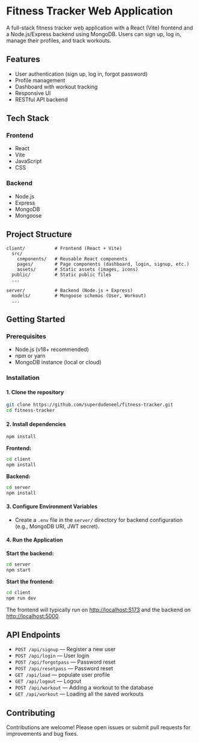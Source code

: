 # Fitness Tracker Web Application

A full-stack fitness tracker web application with a React (Vite) frontend and a Node.js/Express backend using MongoDB. Users can sign up, log in, manage their profiles, and track workouts.

## Features
- User authentication (sign up, log in, forgot password)
- Profile management
- Dashboard with workout tracking
- Responsive UI
- RESTful API backend

## Tech Stack

### Frontend
- React
- Vite
- JavaScript
- CSS

### Backend
- Node.js
- Express
- MongoDB
- Mongoose

## Project Structure

```
client/           # Frontend (React + Vite)
  src/
    components/   # Reusable React components
    pages/        # Page components (dashboard, login, signup, etc.)
    assets/       # Static assets (images, icons)
  public/         # Static public files
  ...

server/           # Backend (Node.js + Express)
  models/         # Mongoose schemas (User, Workout)
  ...
```

## Getting Started

### Prerequisites
- Node.js (v18+ recommended)
- npm or yarn
- MongoDB instance (local or cloud)

### Installation

#### 1. Clone the repository
```sh
git clone https://github.com/superdudeneel/fitness-tracker.git
cd fitness-tracker
```

#### 2. Install dependencies
```sh
npm install
```

**Frontend:**
```sh
cd client
npm install
```

**Backend:**
```sh
cd server
npm install
```

#### 3. Configure Environment Variables
- Create a `.env` file in the `server/` directory for backend configuration (e.g., MongoDB URI, JWT secret).

#### 4. Run the Application

**Start the backend:**
```sh
cd server
npm start
```

**Start the frontend:**
```sh
cd client
npm run dev
```

The frontend will typically run on [http://localhost:5173](http://localhost:5173) and the backend on [http://localhost:5000](http://localhost:5000).

## API Endpoints

- `POST /api/signup` — Register a new user
- `POST /api/login` — User login
- `POST /api/forgotpass` — Password reset
- `POST /api/resetpass`  — Password reset
- `GET /api/load`  — populate user profile
- `GET /api/logout` — Logout
- `POST /api/workout`  — Adding a workout to the database
- `GET /api/workout`  — Loading all the saved workouts

## Contributing

Contributions are welcome! Please open issues or submit pull requests for improvements and bug fixes.
